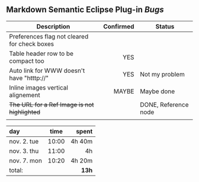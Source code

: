 ## Markdown Semantic Eclipse Plug-in *Bugs*


|                  Description                   | Confirmed |        Status        |
|------------------------------------------------|----------:|----------------------|
| Preferences flag not cleared for check boxes   |           |                      |
| Table header row to be compact too             |       YES |                      |
| Auto link for WWW doesn't have "htttp://"      |       YES | Not my problem       |
| Inline images vertical alignement              |     MAYBE | Maybe done           |
| ~~The URL for a Ref Image is not highlighted~~ |           | DONE, Reference node |
|                                                |           |                      |






| day         | time  |   spent |
|:------------|:-----:|--------:|
| nov. 2. tue | 10:00 |  4h 40m |
| nov. 3. thu | 11:00 |      4h |
| nov. 7. mon | 10:20 |  4h 20m |
| total:             || **13h** |



